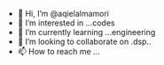 - 👋 Hi, I’m @aqielalmamori
- 👀 I’m interested in ...codes
- 🌱 I’m currently learning ...engineering
- 💞️ I’m looking to collaborate on .dsp..
- 📫 How to reach me ...

<!---
aqielalmamori/aqielalmamori is a ✨ special ✨ repository because its `README.md` (this file) appears on your GitHub profile.
You can click the Preview link to take a look at your changes.
--->

